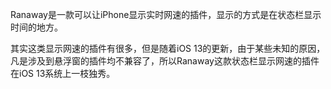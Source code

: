 Ranaway是一款可以让iPhone显示实时网速的插件，显示的方式是在状态栏显示时间的地方。

其实这类显示网速的插件有很多，但是随着iOS 13的更新，由于某些未知的原因，凡是涉及到悬浮窗的插件均不兼容了，所以Ranaway这款状态栏显示网速的插件在iOS 13系统上一枝独秀。